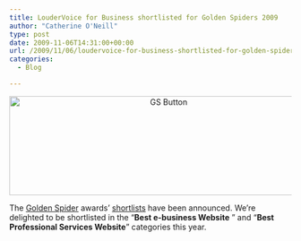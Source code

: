 ```yaml
---
title: LouderVoice for Business shortlisted for Golden Spiders 2009
author: "Catherine O'Neill"
type: post
date: 2009-11-06T14:31:00+00:00
url: /2009/11/06/loudervoice-for-business-shortlisted-for-golden-spiders-2009/
categories:
  - Blog

---
```

<p style="text-align: center;">
  <a href="http://goldenspiders.ie/"><img class="aligncenter size-large wp-image-548" title="GS Button" src="http://www.loudervoice.com/wp-content/uploads/2009/11/06/loudervoice-for-business-shortlisted-for-golden-spiders-2009/GS-Button-1024x329.jpg" alt="GS Button" width="553" height="177" srcset="http://127.0.0.1.nip.io/wp-content/uploads/2009/11/06/loudervoice-for-business-shortlisted-for-golden-spiders-2009/GS-Button-1024x329.jpg 1024w, http://127.0.0.1.nip.io/wp-content/uploads/2009/11/06/loudervoice-for-business-shortlisted-for-golden-spiders-2009/GS-Button-300x96.jpg 300w" sizes="(max-width: 553px) 100vw, 553px" /></a>
</p>

<p style="text-align: left;">
  The <a href="http://goldenspiders.ie" target="_blank">Golden Spider</a> awards&#8217; <a href="http://goldenspiders.ie/categories.php" target="_blank">shortlists</a> have been announced. We&#8217;re delighted to be shortlisted in the &#8220;<strong>Best e-business Website</strong> &#8221; and &#8220;<strong>Best Professional Services Website</strong>&#8221; categories this year.
</p>